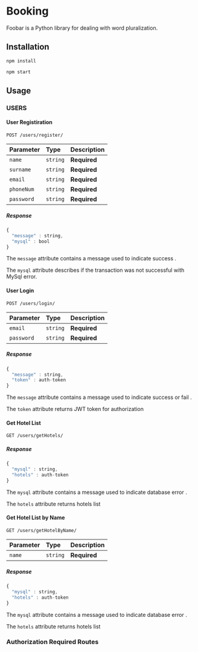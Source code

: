 # Booking

Foobar is a Python library for dealing with word pluralization.

## Installation

```bash
npm install
```


```bash
npm start
```

## Usage
### USERS
#### User Registiration
```http
POST /users/register/
```
| Parameter | Type | Description |
| :--- | :--- | :--- |
| `name` | `string` | **Required**|
| `surname` | `string` | **Required**|
| `email` | `string` | **Required**|
| `phoneNum` | `string` | **Required**|
| `password` | `string` | **Required**|

##### Response 
```javascript
{
  "message" : string,
  "mysql" : bool
}
```
The `message` attribute contains a message used to indicate  success .

The `mysql` attribute describes if the transaction was not successful with MySql error.

#### User Login
```http
POST /users/login/
```
| Parameter | Type | Description |
| :--- | :--- | :--- |
| `email` | `string` | **Required**|
| `password` | `string` | **Required**|

##### Response 
```javascript
{
  "message" : string,
  "token" : auth-token
}
```
The `message` attribute contains a message used to indicate  success or fail .

The `token` attribute returns JWT token for authorization

#### Get Hotel List
```http
GET /users/getHotels/
```
##### Response 
```javascript
{
  "mysql" : string,
  "hotels" : auth-token
}
```
The `mysql` attribute contains a message used to indicate  database error .

The `hotels` attribute returns hotels list

#### Get Hotel List by Name
```http
GET /users/getHotelByName/
```

| Parameter | Type | Description |
| :--- | :--- | :--- |
| `name` | `string` | **Required**|
##### Response 
```javascript
{
  "mysql" : string,
  "hotels" : auth-token
}
```
The `mysql` attribute contains a message used to indicate  database error .

The `hotels` attribute returns hotels list

### Authorization Required Routes
